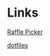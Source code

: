 # Links

[Raffle Picker](https://barrycohen.github.io/rafflepicker)

[dotfiles](https://github.com/barrycohen/dotfiles)

